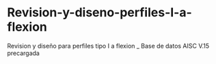 # Revision-y-diseno-perfiles-I-a-flexion
Revision y diseño para perfiles tipo I a flexion _ Base de datos AISC V.15 precargada
